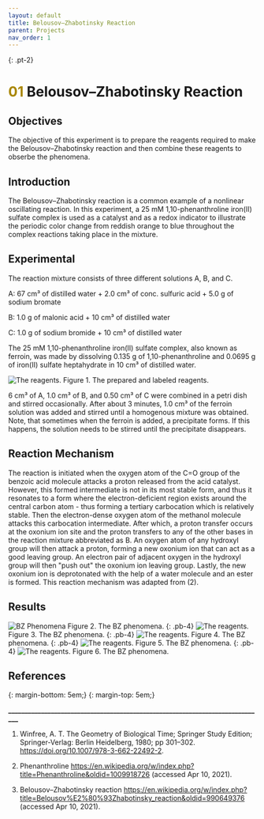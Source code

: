 ```yaml
---
layout: default
title: Belousov–Zhabotinsky Reaction
parent: Projects
nav_order: 1
---
```



{: .pt-2}
# <span style="color:#a98700">01</span> Belousov–Zhabotinsky Reaction

## Objectives

The objective of this experiment is to prepare the reagents required to make the Belousov–Zhabotinsky reaction and then combine these reagents to obserbe the phenomena.

## Introduction

The Belousov–Zhabotinsky reaction is a common example of a nonlinear oscillating reaction. In this experiment, a 25 mM 1,10-phenanthroline iron(II) sulfate complex is used as a catalyst and as a redox indicator to illustrate the periodic color change from reddish orange to blue throughout the complex reactions taking place in the mixture.


## Experimental


The reaction mixture consists of three different solutions A, B, and C.

A: 67 cm³ of distilled water + 2.0 cm³ of conc. sulfuric acid + 5.0 g of sodium bromate

B: 1.0 g of malonic acid + 10 cm³ of distilled water

C: 1.0 g of sodium bromide + 10 cm³ of distilled water

The 25 mM 1,10-phenanthroline iron(II) sulfate complex, also known as ferroin, was made by dissolving 0.135 g of 1,10-phenanthroline and 0.0695 g of iron(II) sulfate heptahydrate in 10 cm³ of distilled water. 

![The reagents.](/Lab/assets/images/01_BZ/IMG_0246.jpeg)
Figure 1. The prepared and labeled reagents.

6 cm³ of A, 1.0 cm³ of B, and 0.50 cm³ of C were combined in a petri dish and stirred occasionally. After about 3 minutes, 1.0 cm³ of the ferroin solution was added and stirred until a homogenous mixture was obtained. Note, that sometimes when the ferroin is added, a precipitate forms. If this happens, the solution needs to be stirred until the precipitate disappears.


## Reaction Mechanism


The reaction is initiated when the oxygen atom of the C=O group of the benzoic acid molecule attacks a proton released from the acid catalyst. However, this formed intermediate is not in its most stable form, and thus it resonates to a form where the electron-deficient region exists around the central carbon atom - thus forming a tertiary carbocation which is relatively stable. Then the electron-dense oxygen atom of the methanol molecule attacks this carbocation intermediate. After which, a proton transfer occurs at the oxonium ion site and the proton transfers to any of the other bases in the reaction mixture abbreviated as B. An oxygen atom of any hydroxyl group will then attack a proton, forming a new oxonium ion that can act as a good leaving group. An electron pair of adjacent oxygen in the hydroxyl group will then "push out" the oxonium ion leaving group. Lastly, the new oxonium ion is deprotonated with the help of a water molecule and an ester is formed. This reaction mechanism was adapted from (2).


## Results
 
![BZ Phenomena](/Lab/assets/images/01_BZ/IMG_0304.jpeg)
Figure 2. The BZ phenomena.
{: .pb-4}
![The reagents.](/Lab/assets/images/01_BZ/IMG_0298.jpeg)
Figure 3. The BZ phenomena.
{: .pb-4}
![The reagents.](/Lab/assets/images/01_BZ/IMG_0346.jpeg)
Figure 4. The BZ phenomena.
{: .pb-4}
![The reagents.](/Lab/assets/images/01_BZ/IMG_0296.jpeg)
Figure 5. The BZ phenomena.
{: .pb-4}
![The reagents.](/Lab/assets/images/01_BZ/IMG_0257.jpeg)
Figure 6. The BZ phenomena.

 
## References
{: margin-bottom: 5em;}
{: margin-top: 5em;}

**______________________________________________________________________________**
1. Winfree, A. T. The Geometry of Biological Time; Springer Study Edition; Springer-Verlag: Berlin Heidelberg, 1980; pp 301–302. https://doi.org/10.1007/978-3-662-22492-2.

1. Phenanthroline https://en.wikipedia.org/w/index.php?title=Phenanthroline&oldid=1009918726 (accessed Apr 10, 2021).

1. Belousov–Zhabotinsky reaction https://en.wikipedia.org/w/index.php?title=Belousov%E2%80%93Zhabotinsky_reaction&oldid=990649376 (accessed Apr 10, 2021).
